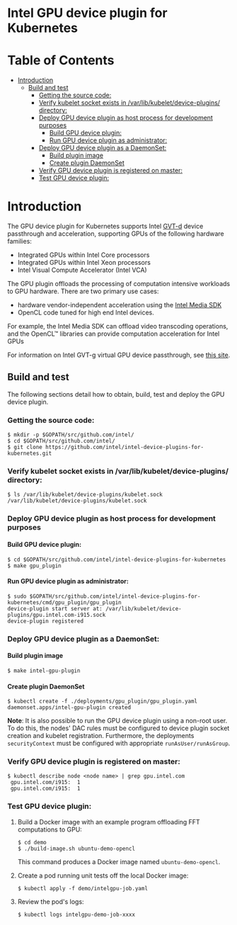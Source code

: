 # Intel GPU device plugin for Kubernetes

# Table of Contents


* [Introduction](#introduction)
    * [Build and test](#build-and-test)
        * [Getting the source code:](#getting-the-source-code)
        * [Verify kubelet socket exists in /var/lib/kubelet/device-plugins/ directory:](#verify-kubelet-socket-exists-in-varlibkubeletdevice-plugins-directory)
        * [Deploy GPU device plugin as host process for development purposes](#deploy-gpu-device-plugin-as-host-process-for-development-purposes)
            * [Build GPU device plugin:](#build-gpu-device-plugin)
            * [Run GPU device plugin as administrator:](#run-gpu-device-plugin-as-administrator)
        * [Deploy GPU device plugin as a DaemonSet:](#deploy-gpu-device-plugin-as-a-daemonset)
            * [Build plugin image](#build-plugin-image)
            * [Create plugin DaemonSet](#create-plugin-daemonset)
        * [Verify GPU device plugin is registered on master:](#verify-gpu-device-plugin-is-registered-on-master)
        * [Test GPU device plugin:](#test-gpu-device-plugin)

# Introduction

The GPU device plugin for Kubernetes supports Intel
[GVT-d](https://github.com/intel/gvt-linux/wiki/GVTd_Setup_Guide) device passthrough
and acceleration, supporting GPUs of the following hardware families:

- Integrated GPUs within Intel Core processors
- Integrated GPUs within Intel Xeon processors
- Intel Visual Compute Accelerator (Intel VCA)

The GPU plugin offloads the processing of computation intensive workloads to GPU hardware.
There are two primary use cases:

- hardware vendor-independent acceleration using the [Intel Media SDK](https://github.com/Intel-Media-SDK/MediaSDK)
- OpenCL code tuned for high end Intel devices.

For example, the Intel Media SDK can offload video transcoding operations, and the OpenCL™ libraries can provide computation acceleration for Intel GPUs

For information on Intel GVT-g virtual GPU device passthrough, see
[this site](https://github.com/intel/gvt-linux/wiki/GVTg_Setup_Guide).

## Build and test

The following sections detail how to obtain, build, test and deploy the GPU device plugin.

### Getting the source code:

```
$ mkdir -p $GOPATH/src/github.com/intel/
$ cd $GOPATH/src/github.com/intel/
$ git clone https://github.com/intel/intel-device-plugins-for-kubernetes.git
```

### Verify kubelet socket exists in /var/lib/kubelet/device-plugins/ directory:
```
$ ls /var/lib/kubelet/device-plugins/kubelet.sock
/var/lib/kubelet/device-plugins/kubelet.sock
```

### Deploy GPU device plugin as host process for development purposes

#### Build GPU device plugin:
```
$ cd $GOPATH/src/github.com/intel/intel-device-plugins-for-kubernetes
$ make gpu_plugin
```

#### Run GPU device plugin as administrator:
```
$ sudo $GOPATH/src/github.com/intel/intel-device-plugins-for-kubernetes/cmd/gpu_plugin/gpu_plugin
device-plugin start server at: /var/lib/kubelet/device-plugins/gpu.intel.com-i915.sock
device-plugin registered
```

### Deploy GPU device plugin as a DaemonSet:

#### Build plugin image
```
$ make intel-gpu-plugin
```

#### Create plugin DaemonSet
```
$ kubectl create -f ./deployments/gpu_plugin/gpu_plugin.yaml
daemonset.apps/intel-gpu-plugin created
```

**Note**: It is also possible to run the GPU device plugin using a non-root user. To do this,
the nodes' DAC rules must be configured to device plugin socket creation and kubelet registration.
Furthermore, the deployments `securityContext` must be configured with appropriate `runAsUser/runAsGroup`.

### Verify GPU device plugin is registered on master:
```
$ kubectl describe node <node name> | grep gpu.intel.com
 gpu.intel.com/i915:  1
 gpu.intel.com/i915:  1
```

### Test GPU device plugin:

1. Build a Docker image with an example program offloading FFT computations to GPU:
   ```
   $ cd demo
   $ ./build-image.sh ubuntu-demo-opencl
   ```

      This command produces a Docker image named `ubuntu-demo-opencl`.

2. Create a pod running unit tests off the local Docker image:
   ```
   $ kubectl apply -f demo/intelgpu-job.yaml
   ```

3. Review the pod's logs:
   ```
   $ kubectl logs intelgpu-demo-job-xxxx
   ```
